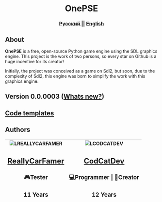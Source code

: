 <h1 align="center"> <b>OnePSE</b> </h1>

<h3 align="center"> <a href="READMEru.md" >Русский </a> || <a href="README.md"> English </a>

## About
**OnePSE** is a free, open-source Python game engine using the SDL graphics engine.
This project is the work of two persons, so every star on Github is a huge incentive for its creator!

Initially, the project was conceived as a game on Sdl2, but soon, due to the complexity of Sdl2, this engine was born to simplify the work with this graphics engine.

## Version 0.0.0003 ([Whats new?](Added/AddedEn.md))

## [Code templates](Templates/infoEN.md)

## Authors

| ![LREALLYCARFAMER] <h2>[ReallyCarFamer]</h2> <h3> 🎮Tester </h3> <h3> 11 Years</h3>| ![LCODCATDEV] <h2>[CodCatDev]</h2> <h3> 💻Programmer \| 🔧Creator</h3> <h3> 12 Years </h3>|
| :---: | :---: |

[LCODCATDEV]: https://avatars.githubusercontent.com/u/192712551?s=150
[CodCatDev]: https://github.com/CodCatDev
[LREALLYCARFAMER]: https://avatars.githubusercontent.com/u/233435786?s=150
[ReallyCarFamer]: https://github.com/ReallyCarFamer